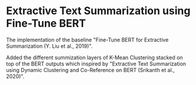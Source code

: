 # Extractive Text Summarization using Fine-Tune BERT
The implementation of the baseline "Fine-Tune BERT for Extractive Summarization (Y. Liu et al., 2019)".

Added the different summization layers of K-Mean Clustering stacked on top of the BERT outputs which inspired by "Extractive Text Summarization using Dynamic Clustering and Co-Reference on BERT (Srikanth et al., 2020)".
